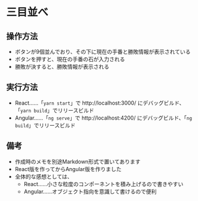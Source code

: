 # 三目並べ

## 操作方法

- ボタンが9個並んでおり、その下に現在の手番と勝敗情報が表示されている
- ボタンを押すと、現在の手番の石が入力される
- 勝敗が決すると、勝敗情報が表示される

## 実行方法

- React……「`yarn start`」で http://localhost:3000/ にデバッグビルド、「`yarn build`」でリリースビルド
- Angular……「`ng serve`」で http://localhost:4200/ にデバッグビルド、「`ng build`」でリリースビルド

## 備考

- 作成時のメモを別途Markdown形式で置いてあります
- React版を作ってからAngular版を作りました
- 全体的な感想としては、
  - React……小さな粒度のコンポーネントを積み上げるので書きやすい
  - Angular……オブジェクト指向を意識して書けるので便利
